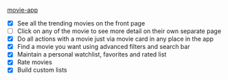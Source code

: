 [movie-app](https://f1re-movie-finder.netlify.app/)

- [x] See all the trending movies on the front page
- [ ] Click on any of the movie to see more detail on their own separate page
- [x] Do all actions with a movie just via movie card in any place in the app
- [x] Find a movie you want using advanced filters and search bar
- [x] Maintain a personal watchlist, favorites and rated list
- [x] Rate movies
- [x] Build custom lists
